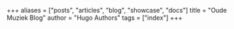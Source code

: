 +++
aliases = ["posts", "articles", "blog", "showcase", "docs"]
title = "Oude Muziek Blog"
author = "Hugo Authors"
tags = ["index"]
+++
